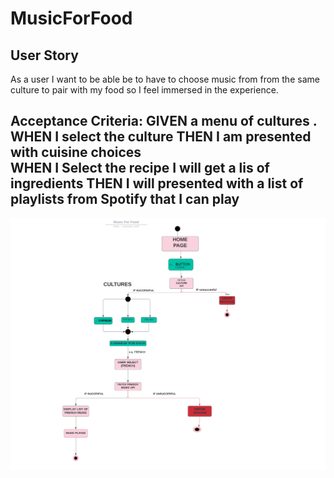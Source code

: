 # MusicForFood

## User Story

As a user I want to be able be to have to choose music from from the same culture to pair with my food so I feel immersed in the experience.

Acceptance Criteria:
GIVEN a menu of cultures .
WHEN I select the culture 
THEN I am presented with cuisine choices  
WHEN I Select the recipe I will get a lis of ingredients
THEN I will presented with a list of playlists from Spotify that I can play 
----

![FlowChart](./assets/images/flowdiagram.png)
